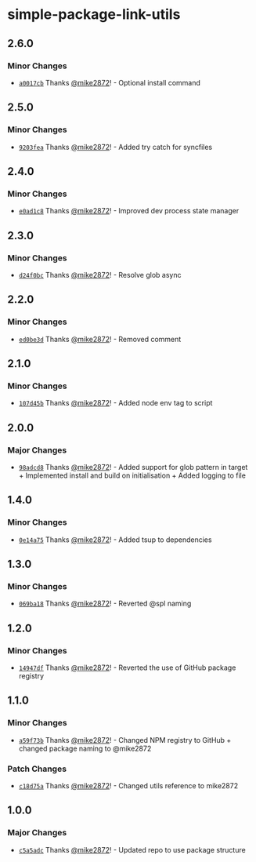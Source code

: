 # simple-package-link-utils

## 2.6.0

### Minor Changes

- [`a0017cb`](https://github.com/mike2872/simple-package-link/commit/a0017cb2a5c3e493c0a21ec5f4284e99c986d63a) Thanks [@mike2872](https://github.com/mike2872)! - Optional install command

## 2.5.0

### Minor Changes

- [`9203fea`](https://github.com/mike2872/simple-package-link/commit/9203feaf17cd45a9e67a50de7d751315ed0716fa) Thanks [@mike2872](https://github.com/mike2872)! - Added try catch for syncfiles

## 2.4.0

### Minor Changes

- [`e0ad1c8`](https://github.com/mike2872/simple-package-link/commit/e0ad1c8a3dee85c7583a7bd9059c28b7b82405d7) Thanks [@mike2872](https://github.com/mike2872)! - Improved dev process state manager

## 2.3.0

### Minor Changes

- [`d24f0bc`](https://github.com/mike2872/simple-package-link/commit/d24f0bc6e1fe09877c33fc0c24fb36e857909a1d) Thanks [@mike2872](https://github.com/mike2872)! - Resolve glob async

## 2.2.0

### Minor Changes

- [`ed0be3d`](https://github.com/mike2872/simple-package-link/commit/ed0be3d490cbc12ab2563378b92c7fa9781dd6a4) Thanks [@mike2872](https://github.com/mike2872)! - Removed comment

## 2.1.0

### Minor Changes

- [`107d45b`](https://github.com/mike2872/simple-package-link/commit/107d45b7b224d77bf83a489c25e2f6230b5e14c6) Thanks [@mike2872](https://github.com/mike2872)! - Added node env tag to script

## 2.0.0

### Major Changes

- [`98adcd8`](https://github.com/mike2872/simple-package-link/commit/98adcd8b70dbad115526b966350559eba2013b26) Thanks [@mike2872](https://github.com/mike2872)! - Added support for glob pattern in target + Implemented install and build on initialisation + Added logging to file

## 1.4.0

### Minor Changes

- [`0e14a75`](https://github.com/mike2872/simple-package-link/commit/0e14a75e8e6f92e81df428fdb01ae74331884d05) Thanks [@mike2872](https://github.com/mike2872)! - Added tsup to dependencies

## 1.3.0

### Minor Changes

- [`069ba18`](https://github.com/mike2872/simple-package-link/commit/069ba18c9c8c6b932e356f8ba776f8335ff43305) Thanks [@mike2872](https://github.com/mike2872)! - Reverted @spl naming

## 1.2.0

### Minor Changes

- [`14947df`](https://github.com/mike2872/simple-package-link/commit/14947df98fd7c7225af7129980506f7d3ffef3bc) Thanks [@mike2872](https://github.com/mike2872)! - Reverted the use of GitHub package registry

## 1.1.0

### Minor Changes

- [`a59f73b`](https://github.com/mike2872/simple-package-link/commit/a59f73bb25a31c9f2578386b002872adec5d74e3) Thanks [@mike2872](https://github.com/mike2872)! - Changed NPM registry to GitHub + changed package naming to @mike2872

### Patch Changes

- [`c18d75a`](https://github.com/mike2872/simple-package-link/commit/c18d75a3cc8bdc19446166a9abda156af23691bc) Thanks [@mike2872](https://github.com/mike2872)! - Changed utils reference to mike2872

## 1.0.0

### Major Changes

- [`c5a5adc`](https://github.com/mike2872/simple-package-link/commit/c5a5adc6d62742cd078c79c265cb74c6cab947c2) Thanks [@mike2872](https://github.com/mike2872)! - Updated repo to use package structure
